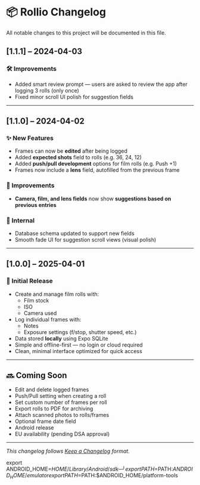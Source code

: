 # 📦 Rollio Changelog

All notable changes to this project will be documented in this file.

## [1.1.1] – 2024-04-03

### 🛠 Improvements
- Added smart review prompt — users are asked to review the app after logging 3 rolls (only once)
- Fixed minor scroll UI polish for suggestion fields

---

## [1.1.0] – 2024-04-02

### ✨ New Features
- Frames can now be **edited** after being logged
- Added **expected shots** field to rolls (e.g. 36, 24, 12)
- Added **push/pull development** options for film rolls (e.g. Push +1)
- Frames now include a **lens** field, autofilled from the previous frame

### 🎯 Improvements
- **Camera, film, and lens fields** now show **suggestions based on previous entries**

### 🔧 Internal
- Database schema updated to support new fields
- Smooth fade UI for suggestion scroll views (visual polish)

---

## [1.0.0] – 2025-04-01
### 🎉 Initial Release

- Create and manage film rolls with:
  - Film stock
  - ISO
  - Camera used
- Log individual frames with:
  - Notes
  - Exposure settings (f/stop, shutter speed, etc.)
- Data stored **locally** using Expo SQLite
- Simple and offline-first — no login or cloud required
- Clean, minimal interface optimized for quick access

---

## 🔜 Coming Soon

- Edit and delete logged frames
- Push/Pull setting when creating a roll
- Set custom number of frames per roll
- Export rolls to PDF for archiving
- Attach scanned photos to rolls/frames
- Optional frame date field
- Android release
- EU availability (pending DSA approval)

---

*This changelog follows [Keep a Changelog](https://keepachangelog.com/en/1.0.0/) format.*



export ANDROID_HOME=$HOME/Library/Android/sdk                             ─╯
export PATH=$PATH:$ANDROID_HOME/emulator
export PATH=$PATH:$ANDROID_HOME/platform-tools